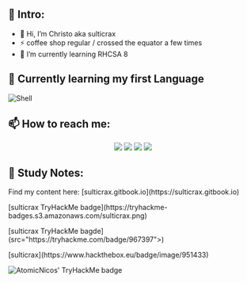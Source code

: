 ## 👋 Intro:
- 🔭 Hi, I’m Christo aka sulticrax
- ⚡ coffee shop regular / crossed the equator a few times
- 🌱 I’m currently learning RHCSA 8

## 🧰 Currently learning my first Language
![Shell](https://img.shields.io/badge/shell-3670A0?style=for-the-badge&logo=shell&logoColor=ffdd54)

## 📫 How to reach me:

<p align='center'> <img src="https://img.shields.io/badge/website-sulticrax.gitbook.io-green?style=for-the-badge"/>
<img src="https://img.shields.io/badge/email-sulticrax@0xfauda.io-orange?style=for-the-badge&logo=proton"/>
<img src="https://img.shields.io/badge/linkedin-christodeale-blue?style=for-the-badge&logo=linkedin"/>
<img src="https://img.shields.io/badge/twitter-sulticrax-lightblue?style=for-the-badge&logo=twitter"/>

## 📝 Study Notes: 

<p>Find my content here: [sulticrax.gitbook.io](https://sulticrax.gitbook.io)</p>
<p>[sulticrax TryHackMe badge](https://tryhackme-badges.s3.amazonaws.com/sulticrax.png)
<p>[sulticrax TryHackMe bagde](src="https://tryhackme.com/badge/967397">)
<p>[sulticrax](https://www.hackthebox.eu/badge/image/951433)</p>

![AtomicNicos' TryHackMe badge](https://tryhackme-badges.s3.amazonaws.com/AtomicNicos.png)





  
  
  
<!---
sulticrax/sulticrax is a ✨ special ✨ repository because its `README.md` (this file) appears on your GitHub profile.
You can click the Preview link to take a look at your changes.
--->
